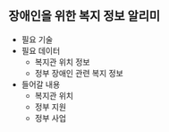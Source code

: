 ## 장애인을 위한 복지 정보 알리미 
- 필요 기술 
- 필요 데이터 
  - 복지관 위치 정보
  - 정부 장애인 관련 복지 정보
- 들어갈 내용 
  - 복지관 위치
  - 정부 지원
  - 정부 사업
